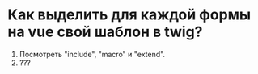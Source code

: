 # Как выделить для каждой формы на vue свой шаблон в twig?

1. Посмотреть "include", "macro" и "extend".
2. ???

